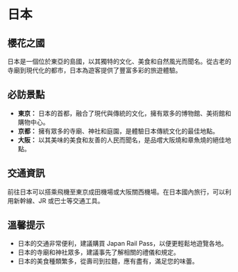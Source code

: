 # 日本

## 櫻花之國

日本是一個位於東亞的島國，以其獨特的文化、美食和自然風光而聞名。從古老的寺廟到現代化的都市，日本為遊客提供了豐富多彩的旅遊體驗。

## 必訪景點

- **東京：** 日本的首都，融合了現代與傳統的文化，擁有眾多的博物館、美術館和購物中心。
- **京都：** 擁有眾多的寺廟、神社和庭園，是體驗日本傳統文化的最佳地點。
- **大阪：** 以其美味的美食和友善的人民而聞名，是品嚐大阪燒和章魚燒的絕佳地點。

## 交通資訊

前往日本可以搭乘飛機至東京成田機場或大阪關西機場。在日本國內旅行，可以利用新幹線、JR 或巴士等交通工具。

## 溫馨提示

- 日本的交通非常便利，建議購買 Japan Rail Pass，以便更輕鬆地遊覽各地。
- 日本的寺廟和神社眾多，建議事先了解相關的禮儀和規定。
- 日本的美食種類繁多，從壽司到拉麵，應有盡有，滿足您的味蕾。

